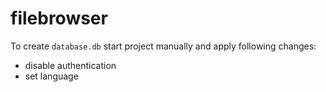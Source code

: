 # filebrowser

To create `database.db` start project manually and apply following changes:

* disable authentication
* set language

